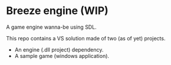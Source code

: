# Breeze engine (WIP)
A game engine wanna-be using SDL.

This repo contains a VS solution made of two (as of yet) projects.
- An engine (.dll project) dependency.
- A sample game (windows application).

